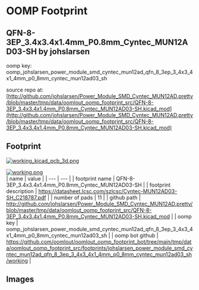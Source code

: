 # OOMP Footprint  
## QFN-8-3EP_3.4x3.4x1.4mm_P0.8mm_Cyntec_MUN12AD03-SH  by johslarsen  
  
oomp key: oomp_johslarsen_power_module_smd_cyntec_mun12ad_qfn_8_3ep_3_4x3_4x1_4mm_p0_8mm_cyntec_mun12ad03_sh  
  
source repo at: [http://github.com/johslarsen/Power_Module_SMD_Cyntec_MUN12AD.pretty/blob/master/tmp/data/oomlout_oomp_footprint_src/QFN-8-3EP_3.4x3.4x1.4mm_P0.8mm_Cyntec_MUN12AD03-SH.kicad_mod](http://github.com/johslarsen/Power_Module_SMD_Cyntec_MUN12AD.pretty/blob/master/tmp/data/oomlout_oomp_footprint_src/QFN-8-3EP_3.4x3.4x1.4mm_P0.8mm_Cyntec_MUN12AD03-SH.kicad_mod)  
## Footprint  
  
[![working_kicad_pcb_3d.png](working_kicad_pcb_3d_600.png)](working_kicad_pcb_3d.png)  
  
[![working.png](working_600.png)](working.png)  
| name | value | 
| --- | --- | 
| footprint name | QFN-8-3EP_3.4x3.4x1.4mm_P0.8mm_Cyntec_MUN12AD03-SH | 
| footprint description | https://datasheet.lcsc.com/szlcsc/Cyntec-MUN12AD03-SH_C218787.pdf | 
| number of pads | 11 | 
| github path | http://github.com/johslarsen/Power_Module_SMD_Cyntec_MUN12AD.pretty/blob/master/tmp/data/oomlout_oomp_footprint_src/QFN-8-3EP_3.4x3.4x1.4mm_P0.8mm_Cyntec_MUN12AD03-SH.kicad_mod | 
| oomp key | oomp_johslarsen_power_module_smd_cyntec_mun12ad_qfn_8_3ep_3_4x3_4x1_4mm_p0_8mm_cyntec_mun12ad03_sh | 
| oomp bot github | https://github.com/oomlout/oomlout_oomp_footprint_bot/tree/main/tmp/data/oomlout_oomp_footprint_src/footprints/johslarsen_power_module_smd_cyntec_mun12ad_qfn_8_3ep_3_4x3_4x1_4mm_p0_8mm_cyntec_mun12ad03_sh/working | 
## Images  
